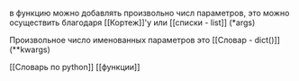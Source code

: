 в функцию можно добавлять произвольно числ параметров, это можно осуществить благодаря [[Кортеж]]'у или [[списки - list]] (*args)

Произвольное число именованных параметров это [[Словар - dict()]] (**kwargs)


[[Словарь по python]]  [[функции]]